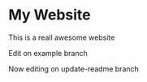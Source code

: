 # My Website

This is a reall awesome website

Edit on example branch

Now editing on update-readme branch
